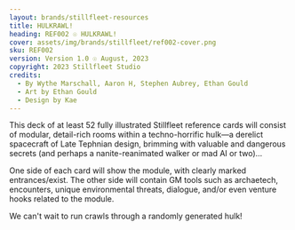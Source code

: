 ```yaml
---
layout: brands/stillfleet-resources
title: HULKRAWL!
heading: REF002 ☉ HULKRAWL!
cover: assets/img/brands/stillfleet/ref002-cover.png
sku: REF002
version: Version 1.0 ☉ August, 2023
copyright: 2023 Stillfleet Studio
credits:
  - By Wythe Marschall, Aaron H, Stephen Aubrey, Ethan Gould
  - Art by Ethan Gould
  - Design by Kae
---
```


This deck of at least 52 fully illustrated Stillfleet reference cards will consist of modular, detail-rich rooms within a techno-horrific hulk—a derelict spacecraft of Late Tephnian design, brimming with valuable and dangerous secrets (and perhaps a nanite-reanimated walker or mad AI or two)…

One side of each card will show the module, with clearly marked entrances/exist. The other side will contain GM tools such as archaetech, encounters, unique environmental threats, dialogue, and/or even venture hooks related to the module.

We can't wait to run crawls through a randomly generated hulk!